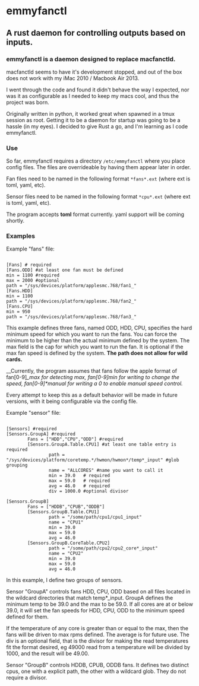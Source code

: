 # emmyfanctl

## A rust daemon for controlling outputs based on inputs.

### emmyfanctl is a daemon designed to replace macfanctld. 

macfanctld seems to have it's development stopped, and out of the box does not work with my iMac 2010 / Macbook Air 2013. 

I went through the code and found it didn't behave the way I expected, nor was it as configurable as I needed to keep my macs cool, and thus the project was born.

Originally written in python, it worked great when spawned in a tmux session as root. Getting it to be a daemon for startup was going to be a hassle (in my eyes). I decided to give Rust a go, and I'm learning as I code emmyfanctl.

### Use

So far, emmyfanctl requires a directory `/etc/emmyfanctl` where you place config files. The files are overrideable by having them appear later in order.

Fan files need to be named in the following format `*fans*.ext` (where ext is toml, yaml, etc).

Sensor files need to be named in the following format `*cpu*.ext` (where ext is toml, yaml, etc).

The program accepts __toml__ format currently. yaml support will be coming shortly.

### Examples

Example "fans" file:

```

[Fans] # required
[Fans.ODD] #at least one fan must be defined
min = 1100 #required
max = 2000 #optional
path = "/sys/devices/platform/applesmc.768/fan1_"
[Fans.HDD]
min = 1100
path = "/sys/devices/platform/applesmc.768/fan2_"
[Fans.CPU]
min = 950
path = "/sys/devices/platform/applesmc.768/fan3_"

```

This example defines three fans, named ODD, HDD, CPU, specifies the hard minimum speed for which you want to run the fans. You can force the minimum to be higher than the actual minimum defined by the system.
The max field is the cap for which you want to run the fan. It is optional if the max fan speed is defined by the system.
__The path does not allow for wild cards.__

__Currently, the program assumes that fans follow the apple format of fan[0-9]*_max for detecting max, fan[0-9]*_min for writing to change the speed, fan[0-9]*_manual for writing a 0 to enable manual speed control.__

Every attempt to keep this as a default behavior will be made in future versions, with it being configurable via the config file.

Example "sensor" file:

```

[Sensors] #required
[Sensors.GroupA] #required
        Fans = ["HDD","CPU","ODD"] #required
        [Sensors.GroupA.Table.CPU1] #at least one table entry is required
                path = "/sys/devices/platform/coretemp.*/hwmon/hwmon*/temp*_input" #glob grouping
                name = "ALLCORES" #name you want to call it
                min = 39.0   # required
                max = 59.0   # required
                avg = 46.0   # required
                div = 1000.0 #optional divisor
                
[Sensors.GroupB]
        Fans = ["HDDB","CPUB","ODDB"]
        [Sensors.GroupB.Table.CPU1]
                path = "/some/path/cpu1/cpu1_input"
                name = "CPU1"
                min = 39.0
                max = 59.0
                avg = 46.0
        [Sensors.GroupB.CoreTable.CPU2]
                path = "/some/path/cpu2/cpu2_core*_input"
                name = "CPU2"
                min = 39.0
                max = 59.0
                avg = 46.0

```




In this example, I define two groups of sensors.

Sensor "GroupA" controls fans HDD, CPU, ODD based on all files located in the wildcard directories that match temp*_input.
GroupA defines the minimum temp to be 39.0 and the max to be 59.0. If all cores are at or below 39.0, it will set the fan speeds for HDD, CPU, ODD to  the minimum speed defined for them.

If the temperature of any core is greater than or equal to the max, then the fans will be driven to max rpms defined.
The average is for future use.
The div is an optional field, that is the divisor for making the read temperatures fit the format desired, eg 49000 read from a temperature will be divided by 1000, and the result will be 49.00.

Sensor "GroupB" controls HDDB, CPUB, ODDB fans.
It defines two distinct cpus, one with a explicit path, the other with a wildcard glob. They do not require a divisor.


